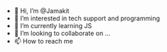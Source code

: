 - 👋 Hi, I’m @Jamakit
- 👀 I’m interested in tech support and programming
- 🌱 I’m currently learning JS
- 💞️ I’m looking to collaborate on ...
- 📫 How to reach me 

<!---
Jamakit/Jamakit is a ✨ special ✨ repository because its `README.md` (this file) appears on your GitHub profile.
You can click the Preview link to take a look at your changes.
--->
